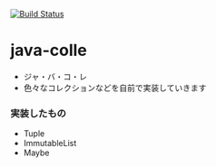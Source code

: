 
[![Build Status](https://drone.io/github.com/53ningen/java-colle/status.png)](https://drone.io/github.com/53ningen/java-colle/latest)

java-colle
============

* ジャ・バ・コ・レ
* 色々なコレクションなどを自前で実装していきます

### 実装したもの

* Tuple
* ImmutableList
* Maybe
